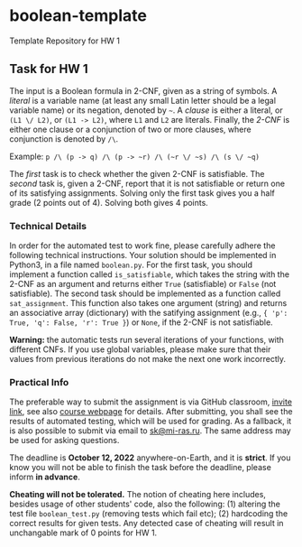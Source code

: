 # boolean-template
Template Repository for HW 1

## Task for HW 1

The input is a Boolean formula in 2-CNF, given as a string of symbols. A *literal* is a variable name 
(at least any small Latin letter should be a legal variable name) or its negation, denoted by `~`.
A *clause* is either a literal, or `(L1 \/ L2)`, or `(L1 -> L2)`, where `L1` and `L2` are literals.
Finally, the *2-CNF* is either one clause or a conjunction of two or more clauses, where conjunction is
denoted by `/\`.

Example: `p /\ (p -> q) /\ (p -> ~r) /\ (~r \/ ~s) /\ (s \/ ~q)`

The *first* task is to check whether the given 2-CNF is satisfiable. The *second* task is, given a 2-CNF,
report that it is not satisfiable or return one of its satisfying assignments. Solving only the first task
gives you a half grade (2 points out of 4). Solving both gives 4 points.

### Technical Details

In order for the automated test to work fine, please carefully adhere the following technical instructions.
Your solution should be implemented in Python3, in a file named `boolean.py`. For the first task, you should
implement a function called `is_satisfiable`, which takes the string with the 2-CNF as an argument and
returns either `True` (satisfiable) or `False` (not satisfiable). The second task should be implemented as
a function called `sat_assignment`. This function also takes one argument (string) and returns an associative
array (dictionary) with the satifying assignment (e.g., `{ 'p': True, 'q': False, 'r': True }`) or `None`,
if the 2-CNF is not satisfiable.

**Warning:** the automatic tests run several iterations of your functions, with different CNFs.
If you use global variables, please make sure that their values from previous iterations do not 
make the next one work incorrectly.

### Practical Info

The preferable way to submit the assignment is via GitHub classroom, [invite link](https://classroom.github.com/a/AlaSr1mN),
see also [course webpage](https://homepage.mi-ras.ru/~sk/lehre/dm_hse/) for details.
After submitting, you shall see the results of automated testing, which will be used for grading.
As a fallback, it is also possible to submit via email to <sk@mi-ras.ru>. The same address may be used for 
asking questions. 

The deadline is **October 12, 2022** anywhere-on-Earth, and it is **strict**. If you know you will not be able
to finish the task before the deadline, please inform **in advance**.

**Cheating will not be tolerated.** 
The notion of cheating here includes, besides usage of other students' code, also the following: (1) altering
the test file `boolean_test.py` (removing tests which fail etc); (2) hardcoding the correct results for given
tests. Any detected case of cheating will result in unchangable mark of 0 points for HW 1.

